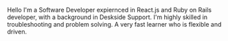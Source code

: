

Hello I'm a Software Developer expiernced in React.js and Ruby on Rails developer, with a background in Deskside Support. I'm highly  skilled in troubleshooting and problem solving. A very fast learner who is flexible and driven. 

<!--
**BenDMaryland/BenDMaryland** is a ✨ _special_ ✨ repository because its `README.md` (this file) appears on your GitHub profile.

Here are some ideas to get you started:

- 🔭 I’m currently working on ...
- 🌱 I’m currently learning ...
- 👯 I’m looking to collaborate on ...
- 🤔 I’m looking for help with ...
- 💬 Ask me about ...
- 📫 How to reach me: ...
- 😄 Pronouns: ...
- ⚡ Fun fact: ...
-->
